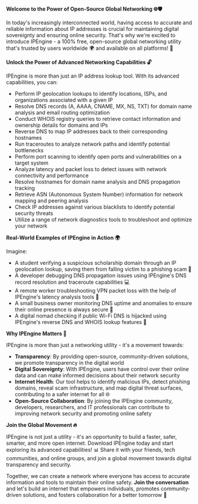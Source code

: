 **Welcome to the Power of Open-Source Global Networking 🌐🛡️**

In today's increasingly interconnected world, having access to accurate and reliable information about IP addresses is crucial for maintaining digital sovereignty and ensuring online security. That's why we're excited to introduce IPEngine - a 100% free, open-source global networking utility that's trusted by users worldwide 🌍 and available on all platforms! 🚀

**Unlock the Power of Advanced Networking Capabilities 🔓**

IPEngine is more than just an IP address lookup tool. With its advanced capabilities, you can:

* Perform IP geolocation lookups to identify locations, ISPs, and organizations associated with a given IP
* Resolve DNS records (A, AAAA, CNAME, MX, NS, TXT) for domain name analysis and email routing optimization
* Conduct WHOIS registry queries to retrieve contact information and ownership details for domains and IPs
* Reverse DNS to map IP addresses back to their corresponding hostnames
* Run traceroutes to analyze network paths and identify potential bottlenecks
* Perform port scanning to identify open ports and vulnerabilities on a target system
* Analyze latency and packet loss to detect issues with network connectivity and performance
* Resolve hostnames for domain name analysis and DNS propagation tracking
* Retrieve ASN (Autonomous System Number) information for network mapping and peering analysis
* Check IP addresses against various blacklists to identify potential security threats
* Utilize a range of network diagnostics tools to troubleshoot and optimize your network

**Real-World Examples of IPEngine in Action 🌍**

Imagine:

* A student verifying a suspicious scholarship domain through an IP geolocation lookup, saving them from falling victim to a phishing scam 🚫
* A developer debugging DNS propagation issues using IPEngine's DNS record resolution and traceroute capabilities 💻
* A remote worker troubleshooting VPN packet loss with the help of IPEngine's latency analysis tools 🔧
* A small business owner monitoring DNS uptime and anomalies to ensure their online presence is always secure 🚀
* A digital nomad checking if public Wi-Fi DNS is hijacked using IPEngine's reverse DNS and WHOIS lookup features 📡

**Why IPEngine Matters 🌟**

IPEngine is more than just a networking utility - it's a movement towards:

* **Transparency**: By providing open-source, community-driven solutions, we promote transparency in the digital world
* **Digital Sovereignty**: With IPEngine, users have control over their online data and can make informed decisions about their network security
* **Internet Health**: Our tool helps to identify malicious IPs, detect phishing domains, reveal scam infrastructure, and map digital threat surfaces, contributing to a safer internet for all 🌐
* **Open-Source Collaboration**: By joining the IPEngine community, developers, researchers, and IT professionals can contribute to improving network security and promoting online safety

**Join the Global Movement 🔥**

IPEngine is not just a utility - it's an opportunity to build a faster, safer, smarter, and more open internet. Download IPEngine today and start exploring its advanced capabilities! 📊 Share it with your friends, tech communities, and online groups, and join a global movement towards digital transparency and security.

Together, we can create a network where everyone has access to accurate information and tools to maintain their online safety. **Join the conversation** and let's build an internet that empowers individuals, promotes community-driven solutions, and fosters collaboration for a better tomorrow 🌟